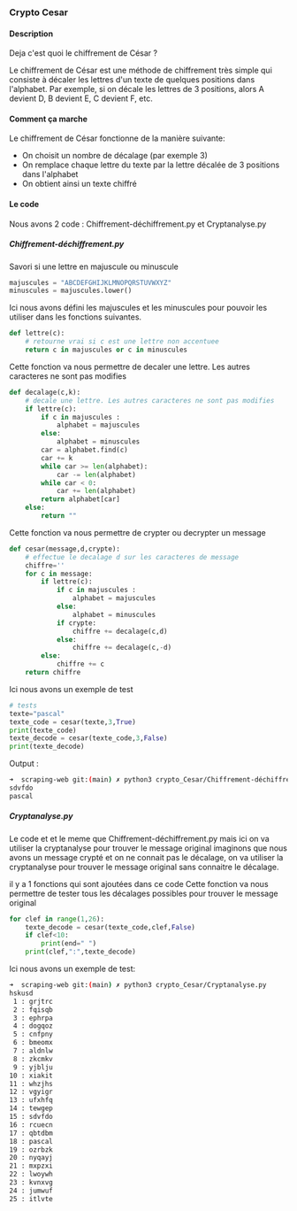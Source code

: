### Crypto Cesar

#### Description

Deja c'est quoi le chiffrement de César ?

Le chiffrement de César est une méthode de chiffrement très simple qui consiste à décaler les lettres d'un texte de quelques positions dans l'alphabet. Par exemple, si on décale les lettres de 3 positions, alors A devient D, B devient E, C devient F, etc.

#### Comment ça marche

Le chiffrement de César fonctionne de la manière suivante:
- On choisit un nombre de décalage (par exemple 3)
- On remplace chaque lettre du texte par la lettre décalée de 3 positions dans l'alphabet
- On obtient ainsi un texte chiffré

#### Le code

Nous avons 2 code : Chiffrement-déchiffrement.py et Cryptanalyse.py

##### Chiffrement-déchiffrement.py

Savori si une lettre en majuscule ou minuscule
```python
majuscules = "ABCDEFGHIJKLMNOPQRSTUVWXYZ"
minuscules = majuscules.lower()
```

Ici nous avons défini les majuscules et les minuscules pour pouvoir les utiliser dans les fonctions suivantes.
```python
def lettre(c):
    # retourne vrai si c est une lettre non accentuee
    return c in majuscules or c in minuscules
```

Cette fonction va nous permettre de decaler une lettre. Les autres caracteres ne sont pas modifies
```python
def decalage(c,k):
    # decale une lettre. Les autres caracteres ne sont pas modifies
    if lettre(c):
        if c in majuscules :
            alphabet = majuscules
        else:
            alphabet = minuscules
        car = alphabet.find(c)
        car += k
        while car >= len(alphabet):
            car -= len(alphabet)
        while car < 0:
            car += len(alphabet)
        return alphabet[car]
    else:
        return ""
```

Cette fonction va nous permettre de crypter ou decrypter un message
```python
def cesar(message,d,crypte):
    # effectue le decalage d sur les caracteres de message
    chiffre=''
    for c in message:
        if lettre(c):
            if c in majuscules :
                alphabet = majuscules
            else:
                alphabet = minuscules
            if crypte:
                chiffre += decalage(c,d)
            else:
                chiffre += decalage(c,-d)
        else:
            chiffre += c
    return chiffre
```

Ici nous avons un exemple de test
```python
# tests
texte="pascal"
texte_code = cesar(texte,3,True)
print(texte_code)
texte_decode = cesar(texte_code,3,False)
print(texte_decode)
```
Output :
```bash
➜  scraping-web git:(main) ✗ python3 crypto_Cesar/Chiffrement-déchiffrement.py 
sdvfdo
pascal
```

##### Cryptanalyse.py

Le code et et le meme que Chiffrement-déchiffrement.py mais ici on va utiliser la cryptanalyse pour trouver le message original
imaginons que nous avons un message crypté et on ne connait pas le décalage, on va utiliser la cryptanalyse pour trouver le message original sans connaitre le décalage.

il y a 1 fonctions qui sont ajoutées dans ce code
Cette fonction va nous permettre de tester tous les décalages possibles pour trouver le message original
```python
for clef in range(1,26):
    texte_decode = cesar(texte_code,clef,False)
    if clef<10:
        print(end=" ")
    print(clef,":",texte_decode)
```

Ici nous avons un exemple de test:
```bash
➜  scraping-web git:(main) ✗ python3 crypto_Cesar/Cryptanalyse.py 
hskusd
 1 : grjtrc
 2 : fqisqb
 3 : ephrpa
 4 : dogqoz
 5 : cnfpny
 6 : bmeomx
 7 : aldnlw
 8 : zkcmkv
 9 : yjblju
10 : xiakit
11 : whzjhs
12 : vgyigr
13 : ufxhfq
14 : tewgep
15 : sdvfdo
16 : rcuecn
17 : qbtdbm
18 : pascal
19 : ozrbzk
20 : nyqayj
21 : mxpzxi
22 : lwoywh
23 : kvnxvg
24 : jumwuf
25 : itlvte
```